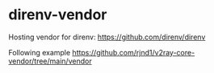 # direnv-vendor
Hosting vendor for direnv: https://github.com/direnv/direnv

Following example https://github.com/rjnd1/v2ray-core-vendor/tree/main/vendor
